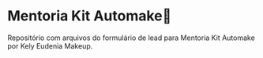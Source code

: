 # Mentoria Kit Automake:lipstick:
Repositório com arquivos do formulário de lead para Mentoria Kit Automake por Kely Eudenia Makeup.
